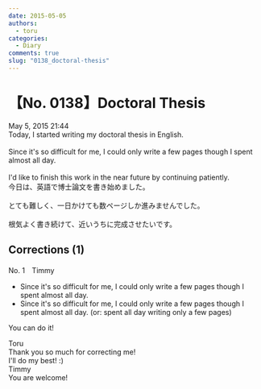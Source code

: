 ```yaml
---
date: 2015-05-05
authors:
  - toru
categories:
  - Diary
comments: true
slug: "0138_doctoral-thesis"
---
```


# 【No. 0138】Doctoral Thesis
<div class="date">May 5, 2015 21:44</div>
<div id="post"><div id="body_show_ori">
Today, I started writing my doctoral thesis in English.<br/><br/>Since it's so difficult for me, I could only write a few pages though I spent almost all day.<br/><br/>I'd like to finish this work in the near future by continuing patiently.
</div></div>

<!-- more -->

<div id="post_ja"><div id="body_show_mo">
今日は、英語で博士論文を書き始めました。<br/><br/>とても難しく、一日かけても数ページしか進みませんでした。<br/><br/>根気よく書き続けて、近いうちに完成させたいです。
</div></div>

## Corrections (1)
<div id="block"><div class="first_name"> No. 1　<span class="just_name">Timmy</span></div><div id="block2">
<ul class="correction_field">
<li class="incorrect">Since it's so difficult for me, I could only write a few pages though I spent almost all day.</li>
<li class="corrected correct">
Since it's so difficult for me, I could only write a few pages though I spent almost all day. (or: <span class="f_blue">spent all day writing only a few pages</span>)
</li>
</ul>
<p class="comment_small">
 You can do it!
</p>

</div><div class="name"><span class="just_name">Toru</span><br>
Thank you so much for correcting me!<br/>I'll do my best! :)
</div>
<div class="name"><span class="just_name">Timmy</span><br>
You are welcome!
</div>
</div>
